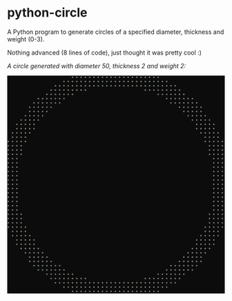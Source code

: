 # python-circle
A Python program to generate circles of a specified diameter, thickness and weight (0-3).

Nothing advanced (8 lines of code), just thought it was pretty cool :)

*A circle generated with diameter 50, thickness 2 and weight 2:*

![A circle generated with diameter 50, thickness 2 and weight 2](circle.png)
